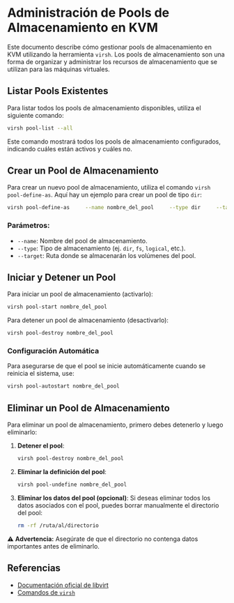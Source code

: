 # Administración de Pools de Almacenamiento en KVM

Este documento describe cómo gestionar pools de almacenamiento en KVM utilizando la herramienta `virsh`. Los pools de almacenamiento son una forma de organizar y administrar los recursos de almacenamiento que se utilizan para las máquinas virtuales.

## Listar Pools Existentes

Para listar todos los pools de almacenamiento disponibles, utiliza el siguiente comando:

```bash
virsh pool-list --all
```

Este comando mostrará todos los pools de almacenamiento configurados, indicando cuáles están activos y cuáles no.

## Crear un Pool de Almacenamiento

Para crear un nuevo pool de almacenamiento, utiliza el comando `virsh pool-define-as`. Aquí hay un ejemplo para crear un pool de tipo `dir`:

```bash
virsh pool-define-as     --name nombre_del_pool     --type dir     --target /ruta/al/directorio
```

### Parámetros:
- `--name`: Nombre del pool de almacenamiento.
- `--type`: Tipo de almacenamiento (ej. `dir`, `fs`, `logical`, etc.).
- `--target`: Ruta donde se almacenarán los volúmenes del pool.

## Iniciar y Detener un Pool

Para iniciar un pool de almacenamiento (activarlo):

```bash
virsh pool-start nombre_del_pool
```

Para detener un pool de almacenamiento (desactivarlo):

```bash
virsh pool-destroy nombre_del_pool
```

### Configuración Automática
Para asegurarse de que el pool se inicie automáticamente cuando se reinicia el sistema, use:

```bash
virsh pool-autostart nombre_del_pool
```

## Eliminar un Pool de Almacenamiento

Para eliminar un pool de almacenamiento, primero debes detenerlo y luego eliminarlo:

1. **Detener el pool**:
   ```bash
   virsh pool-destroy nombre_del_pool
   ```

2. **Eliminar la definición del pool**:
   ```bash
   virsh pool-undefine nombre_del_pool
   ```

3. **Eliminar los datos del pool (opcional)**:
   Si deseas eliminar todos los datos asociados con el pool, puedes borrar manualmente el directorio del pool:
   ```bash
   rm -rf /ruta/al/directorio
   ```

⚠️ **Advertencia:** Asegúrate de que el directorio no contenga datos importantes antes de eliminarlo.

## Referencias

- [Documentación oficial de libvirt](https://libvirt.org/)
- [Comandos de `virsh`](https://libvirt.org/virshcmdref.html)
